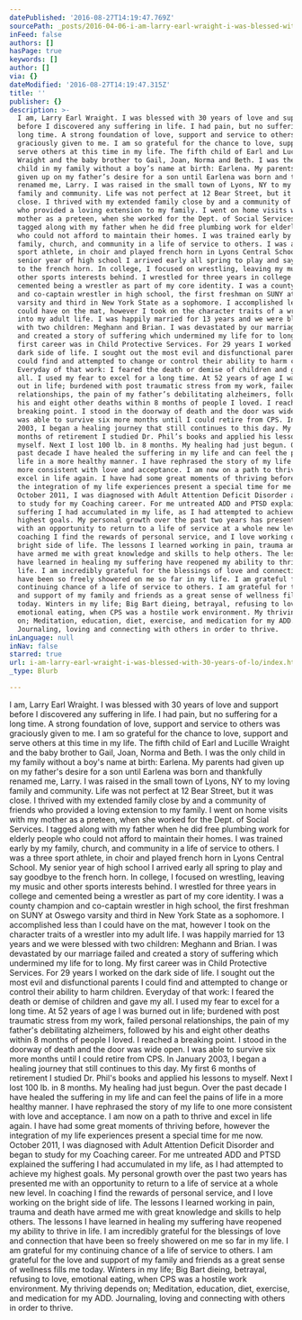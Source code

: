 ```yaml
---
datePublished: '2016-08-27T14:19:47.769Z'
sourcePath: _posts/2016-04-06-i-am-larry-earl-wraight-i-was-blessed-with-30-years-of-lo.md
inFeed: false
authors: []
hasPage: true
keywords: []
author: []
via: {}
dateModified: '2016-08-27T14:19:47.315Z'
title: ''
publisher: {}
description: >-
  I am, Larry Earl Wraight. I was blessed with 30 years of love and support
  before I discovered any suffering in life. I had pain, but no suffering for a
  long time. A strong foundation of love, support and service to others was
  graciously given to me. I am so grateful for the chance to love, support and
  serve others at this time in my life. The fifth child of Earl and Lucille
  Wraight and the baby brother to Gail, Joan, Norma and Beth. I was the only
  child in my family without a boy’s name at birth: Earlena. My parents had
  given up on my father’s desire for a son until Earlena was born and thankfully
  renamed me, Larry. I was raised in the small town of Lyons, NY to my loving
  family and community. Life was not perfect at 12 Bear Street, but it was
  close. I thrived with my extended family close by and a community of friends
  who provided a loving extension to my family. I went on home visits with my
  mother as a preteen, when she worked for the Dept. of Social Services. I
  tagged along with my father when he did free plumbing work for elderly people
  who could not afford to maintain their homes. I was trained early by my
  family, church, and community in a life of service to others. I was a three
  sport athlete, in choir and played french horn in Lyons Central School. My
  senior year of high school I arrived early all spring to play and say goodbye
  to the french horn. In college, I focused on wrestling, leaving my music and
  other sports interests behind. I wrestled for three years in college and
  cemented being a wrestler as part of my core identity. I was a county champion
  and co-captain wrestler in high school, the first freshman on SUNY at Oswego
  varsity and third in New York State as a sophomore. I accomplished less than I
  could have on the mat, however I took on the character traits of a wrestler
  into my adult life. I was happily married for 13 years and we were blessed
  with two children: Meghann and Brian. I was devastated by our marriage failed
  and created a story of suffering which undermined my life for to long. My
  first career was in Child Protective Services. For 29 years I worked on the
  dark side of life. I sought out the most evil and disfunctional parents I
  could find and attempted to change or control their ability to harm children.
  Everyday of that work: I feared the death or demise of children and gave my
  all. I used my fear to excel for a long time. At 52 years of age I was burned
  out in life; burdened with post traumatic stress from my work, failed personal
  relationships, the pain of my father’s debilitating alzheimers, followed by
  his and eight other deaths within 8 months of people I loved. I reached a
  breaking point. I stood in the doorway of death and the door was wide open. I
  was able to survive six more months until I could retire from CPS. In January
  2003, I began a healing journey that still continues to this day. My first 6
  months of retirement I studied Dr. Phil’s books and applied his lessons to
  myself. Next I lost 100 lb. in 8 months. My healing had just begun. Over the
  past decade I have healed the suffering in my life and can feel the pains of
  life in a more healthy manner. I have rephrased the story of my life to one
  more consistent with love and acceptance. I am now on a path to thrive and
  excel in life again. I have had some great moments of thriving before, however
  the integration of my life experiences present a special time for me now.
  October 2011, I was diagnosed with Adult Attention Deficit Disorder and began
  to study for my Coaching career. For me untreated ADD and PTSD explained the
  suffering I had accumulated in my life, as I had attempted to achieve my
  highest goals. My personal growth over the past two years has presented me
  with an opportunity to return to a life of service at a whole new level. In
  coaching I find the rewards of personal service, and I love working on the
  bright side of life. The lessons I learned working in pain, trauma and death
  have armed me with great knowledge and skills to help others. The lessons I
  have learned in healing my suffering have reopened my ability to thrive in
  life. I am incredibly grateful for the blessings of love and connection that
  have been so freely showered on me so far in my life. I am grateful for my
  continuing chance of a life of service to others. I am grateful for the love
  and support of my family and friends as a great sense of wellness fills me
  today. Winters in my life; Big Bart dieing, betrayal, refusing to love,
  emotional eating, when CPS was a hostile work environment. My thriving depends
  on; Meditation, education, diet, exercise, and medication for my ADD.
  Journaling, loving and connecting with others in order to thrive.
inLanguage: null
inNav: false
starred: true
url: i-am-larry-earl-wraight-i-was-blessed-with-30-years-of-lo/index.html
_type: Blurb

---
```

I am, Larry Earl Wraight. I was blessed with 30 years of love and support before I discovered any suffering in life. I had pain, but no suffering for a long time. A strong foundation of love, support and service to others was graciously given to me. I am so grateful for the chance to love, support and serve others at this time in my life. The fifth child of Earl and Lucille Wraight and the baby brother to Gail, Joan, Norma and Beth. I was the only child in my family without a boy's name at birth: Earlena. My parents had given up on my father's desire for a son until Earlena was born and thankfully renamed me, Larry. I was raised in the small town of Lyons, NY to my loving family and community. Life was not perfect at 12 Bear Street, but it was close. I thrived with my extended family close by and a community of friends who provided a loving extension to my family. I went on home visits with my mother as a preteen, when she worked for the Dept. of Social Services. I tagged along with my father when he did free plumbing work for elderly people who could not afford to maintain their homes. I was trained early by my family, church, and community in a life of service to others. I was a three sport athlete, in choir and played french horn in Lyons Central School. My senior year of high school I arrived early all spring to play and say goodbye to the french horn. In college, I focused on wrestling, leaving my music and other sports interests behind. I wrestled for three years in college and cemented being a wrestler as part of my core identity. I was a county champion and co-captain wrestler in high school, the first freshman on SUNY at Oswego varsity and third in New York State as a sophomore. I accomplished less than I could have on the mat, however I took on the character traits of a wrestler into my adult life. I was happily married for 13 years and we were blessed with two children: Meghann and Brian. I was devastated by our marriage failed and created a story of suffering which undermined my life for to long. My first career was in Child Protective Services. For 29 years I worked on the dark side of life. I sought out the most evil and disfunctional parents I could find and attempted to change or control their ability to harm children. Everyday of that work: I feared the death or demise of children and gave my all. I used my fear to excel for a long time. At 52 years of age I was burned out in life; burdened with post traumatic stress from my work, failed personal relationships, the pain of my father's debilitating alzheimers, followed by his and eight other deaths within 8 months of people I loved. I reached a breaking point. I stood in the doorway of death and the door was wide open. I was able to survive six more months until I could retire from CPS. In January 2003, I began a healing journey that still continues to this day. My first 6 months of retirement I studied Dr. Phil's books and applied his lessons to myself. Next I lost 100 lb. in 8 months. My healing had just begun. Over the past decade I have healed the suffering in my life and can feel the pains of life in a more healthy manner. I have rephrased the story of my life to one more consistent with love and acceptance. I am now on a path to thrive and excel in life again. I have had some great moments of thriving before, however the integration of my life experiences present a special time for me now. October 2011, I was diagnosed with Adult Attention Deficit Disorder and began to study for my Coaching career. For me untreated ADD and PTSD explained the suffering I had accumulated in my life, as I had attempted to achieve my highest goals. My personal growth over the past two years has presented me with an opportunity to return to a life of service at a whole new level. In coaching I find the rewards of personal service, and I love working on the bright side of life. The lessons I learned working in pain, trauma and death have armed me with great knowledge and skills to help others. The lessons I have learned in healing my suffering have reopened my ability to thrive in life. I am incredibly grateful for the blessings of love and connection that have been so freely showered on me so far in my life. I am grateful for my continuing chance of a life of service to others. I am grateful for the love and support of my family and friends as a great sense of wellness fills me today. Winters in my life; Big Bart dieing, betrayal, refusing to love, emotional eating, when CPS was a hostile work environment. My thriving depends on; Meditation, education, diet, exercise, and medication for my ADD. Journaling, loving and connecting with others in order to thrive.
